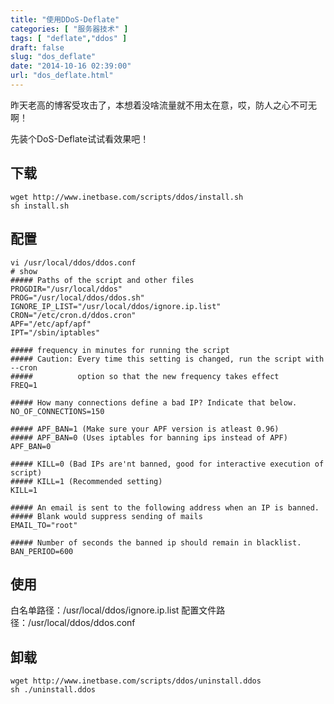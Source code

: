 ```yaml
---
title: "使用DDoS-Deflate"
categories: [ "服务器技术" ]
tags: [ "deflate","ddos" ]
draft: false
slug: "dos_deflate"
date: "2014-10-16 02:39:00"
url: "dos_deflate.html"
---
```


昨天老高的博客受攻击了，本想着没啥流量就不用太在意，哎，防人之心不可无啊！

先装个DoS-Deflate试试看效果吧！

## 下载

    wget http://www.inetbase.com/scripts/ddos/install.sh
    sh install.sh

## 配置

    vi /usr/local/ddos/ddos.conf
    # show
    ##### Paths of the script and other files
    PROGDIR="/usr/local/ddos"
    PROG="/usr/local/ddos/ddos.sh"
    IGNORE_IP_LIST="/usr/local/ddos/ignore.ip.list"
    CRON="/etc/cron.d/ddos.cron"
    APF="/etc/apf/apf"
    IPT="/sbin/iptables"
    
    ##### frequency in minutes for running the script
    ##### Caution: Every time this setting is changed, run the script with --cron
    #####          option so that the new frequency takes effect
    FREQ=1
    
    ##### How many connections define a bad IP? Indicate that below.
    NO_OF_CONNECTIONS=150
    
    ##### APF_BAN=1 (Make sure your APF version is atleast 0.96)
    ##### APF_BAN=0 (Uses iptables for banning ips instead of APF)
    APF_BAN=0
    
    ##### KILL=0 (Bad IPs are'nt banned, good for interactive execution of script)
    ##### KILL=1 (Recommended setting)
    KILL=1
    
    ##### An email is sent to the following address when an IP is banned.
    ##### Blank would suppress sending of mails
    EMAIL_TO="root"
    
    ##### Number of seconds the banned ip should remain in blacklist.
    BAN_PERIOD=600

## 使用

白名单路径：/usr/local/ddos/ignore.ip.list
配置文件路径：/usr/local/ddos/ddos.conf

## 卸载

    wget http://www.inetbase.com/scripts/ddos/uninstall.ddos
    sh ./uninstall.ddos